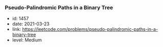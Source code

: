 ### Pseudo-Palindromic Paths in a Binary Tree

* id: 1457
* date: 2021-03-23
* link: https://leetcode.com/problems/pseudo-palindromic-paths-in-a-binary-tree
* level: Medium
